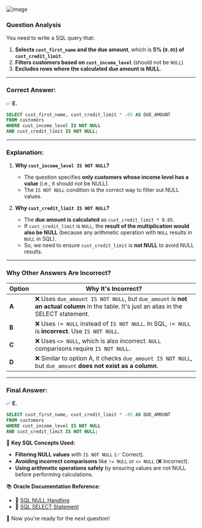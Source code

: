 ![image](https://github.com/user-attachments/assets/214b4c07-398b-46af-9f2d-cc2cda5c75b0)

### **Question Analysis**
You need to write a SQL query that:
1. **Selects `cust_first_name` and the due amount**, which is **5% (`0.05`) of `cust_credit_limit`**.
2. **Filters customers based on `cust_income_level`** (should not be `NULL`).
3. **Excludes rows where the calculated due amount is NULL**.

---

### **Correct Answer:**  
✅ **E.**
```sql
SELECT cust_first_name, cust_credit_limit * .05 AS DUE_AMOUNT
FROM customers
WHERE cust_income_level IS NOT NULL 
AND cust_credit_limit IS NOT NULL;
```

---

### **Explanation:**
1. **Why `cust_income_level IS NOT NULL`?**  
   - The question specifies **only customers whose income level has a value** (i.e., it should not be NULL).  
   - The `IS NOT NULL` condition is the correct way to filter out NULL values.

2. **Why `cust_credit_limit IS NOT NULL`?**  
   - The **due amount is calculated** as `cust_credit_limit * 0.05`.  
   - If `cust_credit_limit` is `NULL`, the **result of the multiplication would also be NULL** (because any arithmetic operation with `NULL` results in `NULL` in SQL).  
   - So, we need to ensure `cust_credit_limit` is **not NULL** to avoid NULL results.

---

### **Why Other Answers Are Incorrect?**
| Option | Why It's Incorrect? |
|--------|----------------------|
| **A** | ❌ Uses `due_amount IS NOT NULL`, but `due_amount` is **not an actual column** in the table. It's just an alias in the SELECT statement. |
| **B** | ❌ Uses `!= NULL` instead of `IS NOT NULL`. In SQL, `!= NULL` is **incorrect**. Use `IS NOT NULL`. |
| **C** | ❌ Uses `<> NULL`, which is also incorrect. `NULL` comparisons require `IS NOT NULL`. |
| **D** | ❌ Similar to option A, it checks `due_amount IS NOT NULL`, but `due_amount` **does not exist as a column**. |

---

### **Final Answer:**  
✅ **E.**  
```sql
SELECT cust_first_name, cust_credit_limit * .05 AS DUE_AMOUNT
FROM customers
WHERE cust_income_level IS NOT NULL 
AND cust_credit_limit IS NOT NULL;
```

🔹 **Key SQL Concepts Used:**  
- **Filtering NULL values** with `IS NOT NULL` (✅ Correct).  
- **Avoiding incorrect comparisons** like `!= NULL` or `<> NULL` (❌ Incorrect).  
- **Using arithmetic operations safely** by ensuring values are not NULL before performing calculations.  

📚 **Oracle Documentation Reference:**  
- 🔹 [SQL NULL Handling](https://docs.oracle.com/en/database/oracle/oracle-database/19/sqlrf/IS-NOT-NULL-Condition.html)  
- 🔹 [SQL SELECT Statement](https://docs.oracle.com/en/database/oracle/oracle-database/19/sqlrf/SELECT.html)  

🚀 Now you're ready for the next question!

